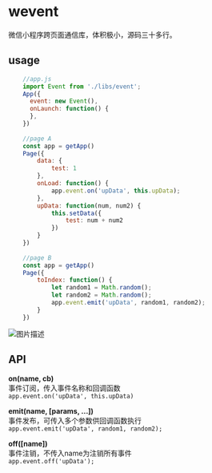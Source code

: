 # wevent
微信小程序跨页面通信库，体积极小，源码三十多行。


## usage
```javascript
    //app.js
    import Event from './libs/event';
    App({
      event: new Event(),
      onLaunch: function() {
      },
    })
    
    //page A
    const app = getApp()
    Page({
        data: {
            test: 1
        },
        onLoad: function() {
            app.event.on('upData', this.upData);
        },
        upData: function(num, num2) {
            this.setData({
                test: num + num2
            })
        }
    })
    
    //page B
    const app = getApp()
    Page({
        toIndex: function() {
        	let random1 = Math.random();
        	let random2 = Math.random();
        	app.event.emit('upData', random1, random2);
        }
    })
```  
![图片描述](https://sfault-image.b0.upaiyun.com/411/583/4115839975-5982944d4eed5_articlex)


## API
**on(name, cb)**  
事件订阅，传入事件名称和回调函数  
`app.event.on('upData', this.upData)`  


**emit(name, [params, ...])**  
事件发布，可传入多个参数供回调函数执行   
`app.event.emit('upData', random1, random2);`   


**off([name])**   
事件注销，不传入name为注销所有事件   
`app.event.off('upData');`   

  [1]: /img/bVR86h